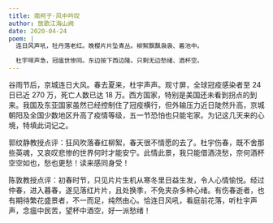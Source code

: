 ```yaml
---
title: 南柯子·风中吟叹
author: 放歌江海山阙
date: 2020-04-24
poem: |
  连日风声吼，牡丹落老红。晚樱片片坠青丛。柳絮飘飘袅袅、着池中。

  杜宇啼声急，冠瘟世惨同。东边按下西边隆。只剩无边愁绪、酒杯空。
---
```


谷雨节后，京城连日大风。春去夏来，杜宇声声。观寸屏，全球冠疫感染者至 24 日已近 270 万，死亡人数已达 18 万。西方国家，特别是美国还未看到拐点的到来。我国及东亚国家虽然已经控制住了冠疫横行，但外输压力近日陡然升高，京城朝阳及全国少数地区升高了疫情等级，五一节恐怕也只能宅家。为记这几天来的心境，特填此词记之。

郭纹静教授点评：狂风吹落春红柳絮，春天很不情愿的去了。杜宇伤春，既不舍那些英魂，又哀叹悲惨的世界何时才能安宁。此情此景，我只能借酒浇愁，奈何酒杯空空如也，愁也更愁！读来感同身受！

陈敦教授点评：初春时节，只见片片生机从寒冬里日益生发，令人心情愉悦。经过仲春，进入暮春，遂见落红片片，且处换季，不免夹杂多种心绪。有伤春逝者，也有期待繁花盛景者，不一而足，纯然由心。恰连日风吼，看庭前花落，听杜宇声声，念瘟中民苦，望杯中酒空，好一派愁绪！
